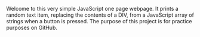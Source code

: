 Welcome to this very simple JavaScript one page webpage. It prints a random text item, replacing the contents of a DIV, from a JavaScript array of strings when a button is pressed.  The purpose of this project is for practice purposes on GitHub. 
